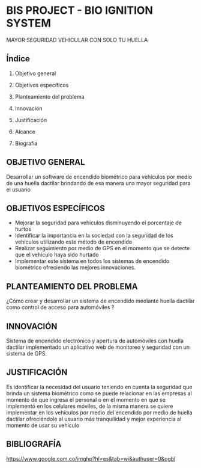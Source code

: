 # BIS PROJECT - BIO IGNITION SYSTEM

MAYOR SEGURIDAD VEHICULAR CON SOLO TU HUELLA

## Índice

1. Objetivo general

2. Objetivos específicos

3. Planteamiento del problema

4. Innovación

5. Justificación

6. Alcance

7. Biografía


## OBJETIVO GENERAL

Desarrollar un software de encendido biométrico para vehículos por medio de una huella dactilar brindando de esa manera una mayor seguridad para el usuario

## OBJETIVOS ESPECÍFICOS

- Mejorar la seguridad para vehículos disminuyendo el porcentaje de hurtos
- Identificar la importancia en la sociedad con la seguridad de los vehículos utilizando este método de encendido
- Realizar seguimiento por medio de GPS en el momento que se detecte que el vehículo haya sido hurtado
- Implementar este sistema en todos los sistemas de encendido biométrico ofreciendo las mejores innovaciones.


## PLANTEAMIENTO DEL PROBLEMA

¿Cómo crear y desarrollar un sistema de encendido mediante huella dactilar como control de acceso para automóviles ?

## INNOVACIÓN

Sistema de encendido electrónico y apertura de automóviles con huella dactilar implementado un aplicativo web de monitoreo y seguridad con un sistema de GPS.

## JUSTIFICACIÓN

Es identificar la necesidad del usuario teniendo en cuenta la seguridad que brinda un sistema biométrico como se puede relacionar en las empresas al momento de que ingresa el personal o en el momento en que se implementó en los celulares móviles, de la misma manera se quiere implementar en los vehículos por  medio del encendido por medio de huella dactilar ofreciéndole al usuario más tranquilidad y mejor experiencia al momento de usar su vehículo

## BIBLIOGRAFÍA

https://www.google.com.co/imghp?hl=es&tab=wi&authuser=0&ogbl
